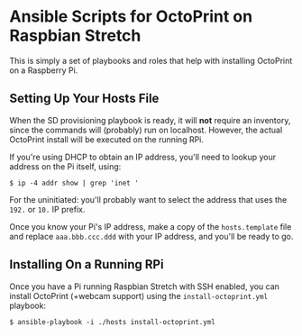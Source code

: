 # Ansible Scripts for OctoPrint on Raspbian Stretch

This is simply a set of playbooks and roles that help with installing OctoPrint on a Raspberry Pi.

## Setting Up Your Hosts File

When the SD provisioning playbook is ready, it will **not** require an inventory, since the commands will (probably) run on localhost. However, the actual OctoPrint install will be executed on the running RPi.

If you're using DHCP to obtain an IP address, you'll need to lookup your address on the Pi itself, using:

```
$ ip -4 addr show | grep 'inet '
```

For the uninitiated: you'll probably want to select the address that uses the `192.` or `10.` IP prefix.

Once you know your Pi's IP address, make a copy of the `hosts.template` file and replace `aaa.bbb.ccc.ddd` with your IP address, and you'll be ready to go.

## Installing On a Running RPi

Once you have a Pi running Raspbian Stretch with SSH enabled, you can install OctoPrint (+webcam support) using the `install-octoprint.yml` playbook:

```
$ ansible-playbook -i ./hosts install-octoprint.yml
```
